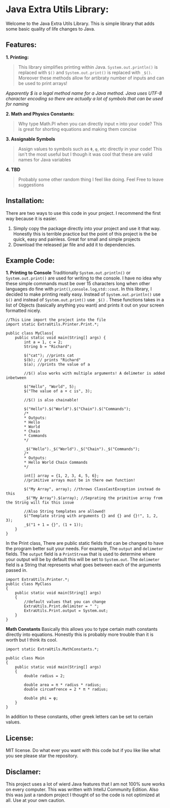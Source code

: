 # Java Extra Utils Library:
Welcome to the Java Extra Utils Library. This is simple library that adds some basic quality of life changes to Java.

## Features:

**1. Printing:**
> This library simplifies printing within Java. `System.out.println()` is replaced with `$()` and `System.out.print()` is replaced with `_$()`. Moreover these methods allow for artibraty number of inputs and can be used to print arrays!

*Apparently $ is a legal method name for a Java method. Java uses UTF-8 character encoding so there are actually a lot of symbols that can be used for naming*

**2. Math and Physics Constants:**
> Why type Math.PI when you can directly input `π` into your code? This is great for shorting equations and making them concise

**3. Assignable Symbols**
> Assign values to symbols such as `Φ`, `φ`, etc directly in your code! This isn't the most useful but I though it was cool that these are valid names for Java variables

**4. TBD**
> Probably some other random thing I feel like doing. Feel Free to leave suggestions

## Installation:
There are two ways to use this code in your project. I recommend the first way because it is easier. 
1. Simply copy the package directly into your project and use it that way. Honestly this is terrible practice but the point of this project is the be quick, easy and painless. Great for small and simple projects
2. Download the released jar file and add it to dependencies.

## Example Code:
**1. Printing to Console**
Traditionally `System.out.println()` or `System.out.print()` are used for writing to the console. I have no idea why these simple commands must be over 15 characters long when other languages do fine with `print()`,`console.log`,`std::cout`. In this library, I decided to make printing really easy. Instead of `System.out.println()` use `$()` and instead of `System.out.print()` use `_$()` . These functions takes in a list of Objects (basically anything you want) and prints it out on your screen formatted nicely.
```
//This Line import the project into the file
import static ExtraUtils.Printer.Print.*;

public class MyClass{
    public static void main(String[] args) {
        int a = 1, c = 2;
        String b = "Richard";
        
        $("cat"); //prints cat
        $(b); // prints "Richard"
        $(a); //prints the value of a
        
        //$() also works with multiple arguments! A delimeter is added inbetween
        
        $("Hello", "World", 5);
        $("The value of a + c is", 3);
        
        //$() is also chainable!
        
        $("Hello").$("World").$("Chain").$("Commands");
        /*
        * Outputs:
        * Hello
        * World  
        * Chain
        * Commands  
        */
        
        _$("Hello")._$("World")._$("Chain")._$("Commands");
        /*
        * Outputs:
        * Hello World Chain Commands  
        */
        
        int[] array = {1, 2, 3, 4, 5, 6};
        //primitive arrays must be in there own function!
        
        $("My Array", array); //throws ClassCastException instead do this
        _$("My Array").$(array); //Seprating the primitive array from the String will fix this issue
        
        //Also String templates are allowed!
        $("Template string with arguments {} and {} and {}!", 1, 2, 3);
        _$("1 + 1 = {}", (1 + 1));
    }
}
```
In the Print class, There are public static fields that can be changed to have the program better suit your needs. For example, The `output` and `delimeter` fields. The `output` field is a `PrintStream` that is used to determine where your output will be by default this will be set to `System.out`. The `delimeter` field is a String that represents what goes between each of the arguments passed in. 
```
import ExtraUtils.Printer.*;
public class MyClass
{
    public static void main(String[] args)
    {
        //default values that you can change
        ExtraUtils.Print.delimiter = " ";
        ExtraUtils.Print.output = System.out;
    }
}
```
**Math Constants**
Basically this allows you to type certain math constants directly into equations. Honestly this is probably more trouble than it is worth but I think its cool.
```
import static ExtraUtils.MathConstants.*;

public class Main
{
    public static void main(String[] args)
    {
        double radius = 2;

        double area = π * radius * radius;
        double circumfrence = 2 * π * radius;
        
        double phi = φ;
    }
}
```
In addition to these constants, other greek letters can be set to certain values. 

## License:
MIT license. Do what ever you want with this code but if you like like what you see please star the repository.

## Disclamer:
This project uses a lot of wierd Java features that I am not 100% sure works on every computer. This was written with IntellJ Community Edition. Also this was just a random project I thought of so the code is not optimized at all. Use at your own caution.

